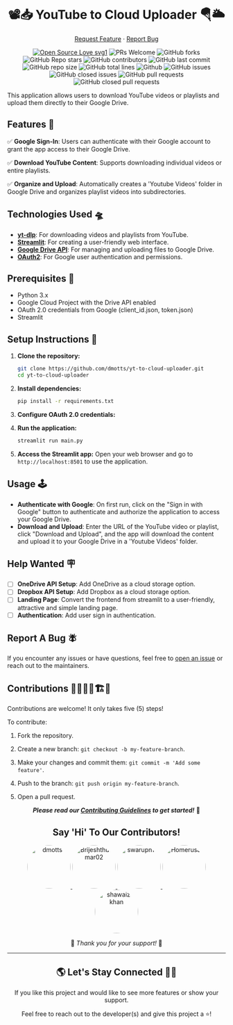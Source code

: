 <h1 align="center">  📽️📥 YouTube to Cloud Uploader 🪂🌥️ </h1>

<p align="center">
<a href="https://github.com/dmotts/yt-to-cloud-uploader/issues/new?assignees=&labels=enhancement&projects=&template=feature_request.yml&title=%5BFeature+Request%5D+">Request Feature</a>
     ·
    <a href="https://github.com/dmotts/yt-to-cloud-uploader/issues/new?assignees=&labels=bug&projects=&template=bug_report.yml&title=%5BBug%5D+">Report Bug</a>
 
</p>

<div align="center">
<p>

[![Open Source Love svg1](https://badges.frapsoft.com/os/v1/open-source.svg?v=103)](https://github.com/ellerbrock/open-source-badges/)
![PRs Welcome](https://img.shields.io/badge/PRs-welcome-brightgreen.svg?style=flat)
![GitHub forks](https://img.shields.io/github/forks/dmotts/yt-to-cloud-uploader)
![GitHub Repo stars](https://img.shields.io/github/stars/dmotts/yt-to-cloud-uploader)
![GitHub contributors](https://img.shields.io/github/contributors/dmotts/yt-to-cloud-uploader)
![GitHub last commit](https://img.shields.io/github/last-commit/dmotts/yt-to-cloud-uploader)
![GitHub repo size](https://img.shields.io/github/repo-size/dmotts/yt-to-cloud-uploader)
![GitHub total lines](https://sloc.xyz/github/dmotts/yt-to-cloud-uploader)
![Github](https://img.shields.io/github/license/dmotts/yt-to-cloud-uploader)
![GitHub issues](https://img.shields.io/github/issues/dmotts/yt-to-cloud-uploader)
![GitHub closed issues](https://img.shields.io/github/issues-closed-raw/dmotts/yt-to-cloud-uploader)
![GitHub pull requests](https://img.shields.io/github/issues-pr/dmotts/yt-to-cloud-uploader)
![GitHub closed pull requests](https://img.shields.io/github/issues-pr-closed/dmotts/yt-to-cloud-uploader)
</p>
</div>

This application allows users to download YouTube videos or playlists and upload them directly to their Google Drive. 

## Features 📰
✅ **Google Sign-In**: Users can authenticate with their Google account to grant the app access to their Google Drive.

✅ **Download YouTube Content**: Supports downloading individual videos or entire playlists.

✅ **Organize and Upload**: Automatically creates a 'Youtube Videos' folder in Google Drive and organizes playlist videos into subdirectories.

## Technologies Used 🛸 
- [**yt-dlp**](https://github.com/yt-dlp/yt-dlp#readme): For downloading videos and playlists from YouTube.
- [**Streamlit**](https://docs.streamlit.io/): For creating a user-friendly web interface.
- [**Google Drive API**](https://developers.google.com/drive/api): For managing and uploading files to Google Drive.
- [**OAuth2**](https://oauth.net/2/): For Google user authentication and permissions.


## Prerequisites 🐣

- Python 3.x
- Google Cloud Project with the Drive API enabled
- OAuth 2.0 credentials from Google (client_id.json, token.json)
- Streamlit

## Setup Instructions 📜

1. **Clone the repository:**
   ```bash
   git clone https://github.com/dmotts/yt-to-cloud-uploader.git
   cd yt-to-cloud-uploader
   ```

2. **Install dependencies:**
   ```bash
   pip install -r requirements.txt
   ```

3. **Configure OAuth 2.0 credentials:**
   

4. **Run the application:**
   ```bash
   streamlit run main.py
   ```

5. **Access the Streamlit app:**
   Open your web browser and go to `http://localhost:8501` to use the application.

## Usage 🕹️

- **Authenticate with Google**: On first run, click on the "Sign in with Google" button to authenticate and authorize the application to access your Google Drive.
- **Download and Upload**: Enter the URL of the YouTube video or playlist, click "Download and Upload", and the app will download the content and upload it to your Google Drive in a 'Youtube Videos' folder.

## Help Wanted 🪧

- [ ] **OneDrive API Setup**: Add OneDrive as a cloud storage option.
- [ ] **Dropbox API Setup**: Add Dropbox as a cloud storage option.
- [ ] **Landing Page**: Convert the frontend from streamlit to a user-friendly, attractive and simple landing page.
- [ ] **Authentication**: Add user sign in authentication.

## Report A Bug 🪰

If you encounter any issues or have questions, feel free to [open an issue](https://github.com/dmotts/yt-to-cloud-uploader/issues/new?assignees=&labels=bug&projects=&template=bug_report.yml&title=%5BBug%5D+) or reach out to the maintainers.

## Contributions 🧑‍🔧👷‍♀️🏗️🏢

Contributions are welcome! It only takes five (5) steps!

To contribute:

1) Fork the repository.

2) Create a new branch: `git checkout -b my-feature-branch`.

3) Make your changes and commit them: `git commit -m 'Add some feature'`.

4) Push to the branch: `git push origin my-feature-branch`.

5) Open a pull request.

<p align="center" ><strong><em>Please read our <a href="https://github.com/dmotts/yt-to-cloud-uploader/blob/main/CONTRIBUTING.md" >Contributing Guidelines</a> to get started!</em></strong> 🚀</p>

<h2 name="contributors" align="center">Say 'Hi' To Our Contributors!</h2>

<p align="center">
  <a href="https://github.com/dmotts">
    <img src="https://github.com/dmotts.png" width="100" height="100" style="border-radius: 50%;" alt="dmotts"/>
  </a>
  <a href="https://github.com/Brijeshthummar02">
    <img src="https://github.com/Brijeshthummar02.png" width="100" height="100" style="border-radius: 50%;" alt="Brijeshthummar02"/>
  </a>
  <a href="https://github.com/swarupn17">
    <img src="https://github.com/swarupn17.png" width="100" height="100" style="border-radius: 50%;" alt="swarupn17"/>
  </a>
     <a href="https://github.com/HomerusJa">
    <img src="https://github.com/HomerusJa.png" width="100" height="100" style="border-radius: 50%;" alt="HomerusJa" />
  </a>
  <a href="https://github.com/shawaiz-khan">
    <img src="https://github.com/shawaiz-khan.png" width="100" height="100" style="border-radius: 50%;" alt="shawaiz-khan" />
  </a>
     
</p>

<p align="center">🫶 <em>Thank you for your support! </em>🙌 </p>
<hr>
<h2 align="center"> 🌎 Let's Stay Connected 🤜🤛 </h2>

<p align="center"> If you like this project and would like to see more features or show your support.</p>
<p align="center"> Feel free to reach out to the developer(s) and give this project a ⭐!</p>

